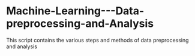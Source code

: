 # Machine-Learning---Data-preprocessing-and-Analysis
This script contains the various steps and methods of data preprocessing and analysis
